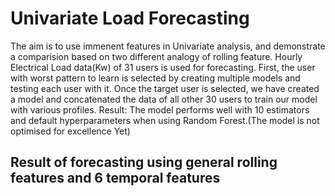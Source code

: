 
# Univariate Load Forecasting
The aim is to use immenent features in Univariate analysis, and demonstrate a comparision based on two different analogy of rolling feature.
Hourly Electrical Load data(Kw) of 31 users is used for forecasting.
First, the user with worst pattern to learn is selected by creating multiple models and testing each user with it.
Once the target user is selected, we have created a model and concatenated the data of all other 30 users to train our model with various profiles. 
Result: The model performs well with 10 estimators and default hyperparameters when using Random Forest.(The model is not optimised for excellence Yet)
## Result of forecasting using general rolling features and 6 temporal features

